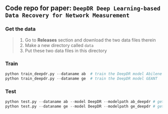 ## Code repo for paper: `DeepDR Deep Learning-based Data Recovery for Network Measurement`

### Get the data

> 1. Go to **Releases** section and download the two data files therein
> 2. Make a new directory called `data`
> 3. Put these two data files in this directory

### Train
```python
python train_deepdr.py --dataname ab  # train the DeepDR model Abilene
python train_deepdr.py --dataname ge  # train the DeepDR model GEANT
```

### Test

```python
python test.py --dataname ab --model DeepDR --modelpath ab_deepdr # get test results for Abilene
python test.py --dataname ge --model DeepDR --modelpath ge_deepdr # get test results for GEANT
```